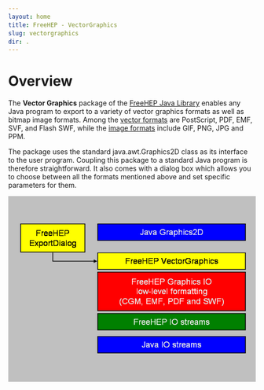 ```yaml
---
layout: home
title: FreeHEP - VectorGraphics
slug: vectorgraphics
dir: .
---
```

# Overview

The **Vector Graphics** package of the [FreeHEP Java Library](http://java.freehep.org) 
enables any Java program to export to a variety of
vector graphics formats as well as bitmap image formats. Among the
[vector formats](Manual.html#Vector_Formats_Alphabetical) are 
PostScript, PDF, EMF, SVF, and Flash SWF, 
while the [image formats](./Manual.html#Image_Formats_Alphabetical)
include GIF, PNG, JPG and PPM.

The package uses the standard java.awt.Graphics2D class as its interface to
the user program. Coupling this package to a standard Java program is therefore
straightforward. It also comes with a dialog box which allows you to choose between
all the formats mentioned above and set specific parameters for them.

![VectorGraphics Architecture](img/Architecture.png "VectorGraphics Architecture")
